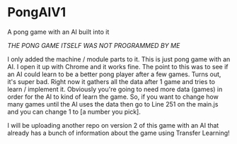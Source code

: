 # PongAIV1
A pong game with an AI built into it

*THE PONG GAME ITSELF WAS NOT PROGRAMMED BY ME*

I only added the machine / module parts to it. This is just pong game with an AI. I open it up with Chrome and it works fine. 
The point to this was to see if an AI could learn to be a better pong player after a few games. Turns out, it's super bad.
Right now it gathers all the data after 1 game and tries to learn / implement it. 
Obviously you're going to need more data (games) in order for the AI to kind of learn the game.
So, if you want to change how many games until the AI uses the data then go to Line 251 on the main.js and you can change 1 to [a number you pick].

I will be uploading another repo on version 2 of this game with an AI that already has a bunch of information about the game using Transfer Learning!
